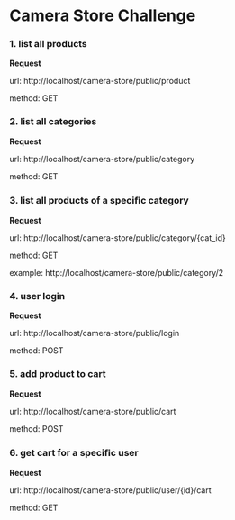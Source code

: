 # Camera Store Challenge

### 1. list all products

**Request**

url: http://localhost/camera-store/public/product

method: GET

### 2. list all categories 

**Request**

url: http://localhost/camera-store/public/category

method: GET

### 3. list all products of a speciﬁc category 

**Request**

url: http://localhost/camera-store/public/category/{cat_id}

method: GET

example: http://localhost/camera-store/public/category/2

### 4. user login

**Request**

url: http://localhost/camera-store/public/login

method: POST

### 5. add product to cart

**Request**

url: http://localhost/camera-store/public/cart

method: POST

### 6. get cart for a speciﬁc user 

**Request**

url: http://localhost/camera-store/public/user/{id}/cart

method: GET
